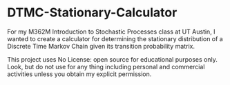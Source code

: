 # DTMC-Stationary-Calculator
For my M362M Introduction to Stochastic Processes class at UT Austin, I wanted to create a calculator for determining the stationary
distribution of a Discrete Time Markov Chain given its transition probability matrix.

This project uses No License: open source for educational purposes only. Look, but do not use for any thing including personal and commercial activities unless you obtain my explicit permission.
